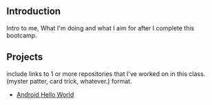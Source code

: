 ## Introduction

Intro to me, What I'm doing and what I aim for after I complete this bootcamp.

## Projects

include links to 1 or more repositories that I've worked on in this class. (myster patter, card trick, whatever.)
[]() format.

* [Android Hello World](https://github.com/Vexurion/android-hello-world)
